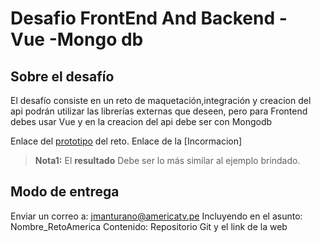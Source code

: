 # Desafio FrontEnd And Backend - Vue -Mongo db

## Sobre el desafío
El desafío consiste en un reto de maquetación,integración y creacion del api podrán utilizar las librerías externas que deseen, pero para Frontend debes usar Vue y en la creacion del api debe ser con Mongodb

Enlace del [prototipo](https://invis.io/EZIJNB9AHXW) del reto.
Enlace de la [Incormacion]

> **Nota1:** El **resultado** Debe ser lo más similar al ejemplo brindado.

## Modo de entrega

Enviar un correo a: jmanturano@americatv.pe
Incluyendo en el asunto: Nombre_RetoAmerica
Contenido: Repositorio Git y el link de la web
